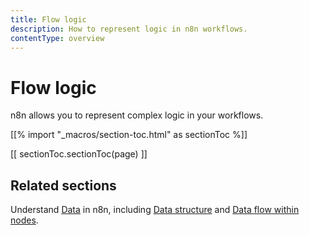 ```yaml
---
title: Flow logic
description: How to represent logic in n8n workflows.
contentType: overview
---
```


# Flow logic

n8n allows you to represent complex logic in your workflows.

[[% import "_macros/section-toc.html" as sectionToc %]]

[[ sectionToc.sectionToc(page) ]]

## Related sections

Understand [Data](/data/) in n8n, including [Data structure](/data/data-structure/) and [Data flow within nodes](/data/data-flow-nodes/).
